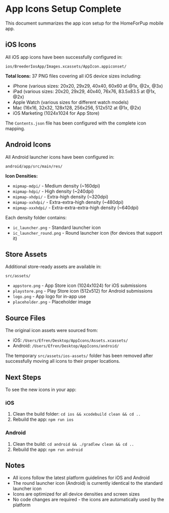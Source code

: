 # App Icons Setup Complete

This document summarizes the app icon setup for the HomeForPup mobile app.

## iOS Icons

All iOS app icons have been successfully configured in:

```
ios/BreederIosApp/Images.xcassets/AppIcon.appiconset/
```

**Total Icons:** 37 PNG files covering all iOS device sizes including:

- iPhone (various sizes: 20x20, 29x29, 40x40, 60x60 at @1x, @2x, @3x)
- iPad (various sizes: 20x20, 29x29, 40x40, 76x76, 83.5x83.5 at @1x, @2x)
- Apple Watch (various sizes for different watch models)
- Mac (16x16, 32x32, 128x128, 256x256, 512x512 at @1x, @2x)
- iOS Marketing (1024x1024 for App Store)

The `Contents.json` file has been configured with the complete icon mapping.

## Android Icons

All Android launcher icons have been configured in:

```
android/app/src/main/res/
```

**Icon Densities:**

- `mipmap-mdpi/` - Medium density (~160dpi)
- `mipmap-hdpi/` - High density (~240dpi)
- `mipmap-xhdpi/` - Extra-high density (~320dpi)
- `mipmap-xxhdpi/` - Extra-extra-high density (~480dpi)
- `mipmap-xxxhdpi/` - Extra-extra-extra-high density (~640dpi)

Each density folder contains:

- `ic_launcher.png` - Standard launcher icon
- `ic_launcher_round.png` - Round launcher icon (for devices that support it)

## Store Assets

Additional store-ready assets are available in:

```
src/assets/
```

- `appstore.png` - App Store icon (1024x1024) for iOS submissions
- `playstore.png` - Play Store icon (512x512) for Android submissions
- `logo.png` - App logo for in-app use
- `placeholder.png` - Placeholder image

## Source Files

The original icon assets were sourced from:

- iOS: `/Users/Efren/Desktop/AppIcons/Assets.xcassets/`
- Android: `/Users/Efren/Desktop/AppIcons/android/`

The temporary `src/assets/ios-assets/` folder has been removed after successfully moving all icons to their proper locations.

## Next Steps

To see the new icons in your app:

### iOS

1. Clean the build folder: `cd ios && xcodebuild clean && cd ..`
2. Rebuild the app: `npm run ios`

### Android

1. Clean the build: `cd android && ./gradlew clean && cd ..`
2. Rebuild the app: `npm run android`

## Notes

- All icons follow the latest platform guidelines for iOS and Android
- The round launcher icon (Android) is currently identical to the standard launcher icon
- Icons are optimized for all device densities and screen sizes
- No code changes are required - the icons are automatically used by the platform
